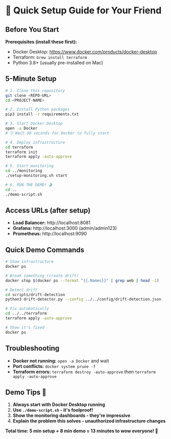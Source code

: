 # 🚀 Quick Setup Guide for Your Friend

## Before You Start
**Prerequisites (install these first):**
- Docker Desktop: https://www.docker.com/products/docker-desktop
- Terraform: `brew install terraform`
- Python 3.8+ (usually pre-installed on Mac)

## 5-Minute Setup

```bash
# 1. Clone this repository  
git clone <REPO-URL>
cd <PROJECT-NAME>

# 2. Install Python packages
pip3 install -r requirements.txt

# 3. Start Docker Desktop
open -a Docker
# ⏰ Wait 30 seconds for Docker to fully start

# 4. Deploy infrastructure
cd terraform
terraform init
terraform apply -auto-approve

# 5. Start monitoring
cd ../monitoring
./setup-monitoring.sh start

# 6. RUN THE DEMO! 🎬
cd ..
./demo-script.sh
```

## Access URLs (after setup)
- **Load Balancer:** http://localhost:8081
- **Grafana:** http://localhost:3000 (admin/admin123)  
- **Prometheus:** http://localhost:9090

## Quick Demo Commands
```bash
# Show infrastructure
docker ps

# Break something (create drift)
docker stop $(docker ps --format "{{.Names}}" | grep web | head -1)

# Detect drift
cd scripts/drift-detection  
python3 drift-detector.py --config ../../config/drift-detection.json

# Fix automatically
cd ../../terraform
terraform apply -auto-approve

# Show it's fixed
docker ps
```

## Troubleshooting
- **Docker not running:** `open -a Docker` and wait
- **Port conflicts:** `docker system prune -f`
- **Terraform errors:** `terraform destroy -auto-approve` then `terraform apply -auto-approve`

## Demo Tips 🎯
1. **Always start with Docker Desktop running**
2. **Use `./demo-script.sh` - it's foolproof!**
3. **Show the monitoring dashboards - they're impressive**
4. **Explain the problem this solves - unauthorized infrastructure changes**

**Total time: 5 min setup + 8 min demo = 13 minutes to wow everyone! 🚀**